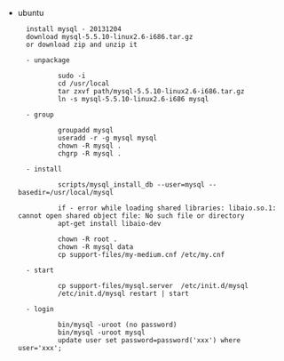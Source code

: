 - ubuntu

        install mysql - 20131204
        download mysql-5.5.10-linux2.6-i686.tar.gz
        or download zip and unzip it

        - unpackage

                sudo -i
                cd /usr/local
                tar zxvf path/mysql-5.5.10-linux2.6-i686.tar.gz
                ln -s mysql-5.5.10-linux2.6-i686 mysql

        - group

                groupadd mysql
                useradd -r -g mysql mysql
                chown -R mysql .
                chgrp -R mysql .

        - install

                scripts/mysql_install_db --user=mysql --basedir=/usr/local/mysql

                if - error while loading shared libraries: libaio.so.1: cannot open shared object file: No such file or directory
                apt-get install libaio-dev

                chown -R root .
                chown -R mysql data
                cp support-files/my-medium.cnf /etc/my.cnf

        - start

                cp support-files/mysql.server  /etc/init.d/mysql
                /etc/init.d/mysql restart | start

        - login

                bin/mysql -uroot (no password)
                bin/mysql -uroot mysql
                update user set password=password('xxx') where user='xxx';
